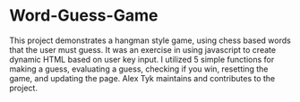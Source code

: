 # Word-Guess-Game

This project demonstrates a hangman style game, using chess based words that the user must guess. It was an exercise in using javascript to create dynamic HTML based on user key input. I utilized 5 simple functions for making a guess, evaluating a guess, checking if you win, resetting the game, and updating the page. Alex Tyk maintains and contributes to the project.
